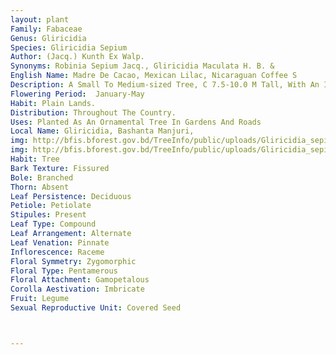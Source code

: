 ```yaml
---
layout: plant
Family: Fabaceae
Genus: Gliricidia
Species: Gliricidia Sepium
Author: (Jacq.) Kunth Ex Walp.
Synonyms: Robinia Sepium Jacq., Gliricidia Maculata H. B. & 
English Name: Madre De Cacao, Mexican Lilac, Nicaraguan Coffee S
Description: A Small To Medium-sized Tree, C 7.5-10.0 M Tall, With An Irregular Spreading Crown, Bark Grey Or Light Grey, Smooth Or Slightly Fissured, Lenticellate, Young Stem Sometimes Pubescent. Leaves Imparipinnately Compound, 15-25 Cm Long, Rachis Glabrous Or Pubescent, Leaflets 7-17, 4-7 Ã— 2-3 Cm, Oblong Or Elliptic-oblong, Often Oblique, Bluntly Acute At The Apex, More Or Less Rounded At The Base, Glabrous Above, Finely Adpressed Pubescent Beneath On The Veins. Inflorescence Simple Racemes, 5-15 Cm Long On Older Twigs. Flowers Showy, Pedicels 0.8-1.2 Cm Long. Calyx Campanulate, 4.5-6.0 Mm Long, Truncate, Glabrous, Teeth 5, Obsolete. Petals Pinkish-white, Standard C 2 Ã— 2 Cm, Bilobed At The Apex, Wing Petals C 20 Ã— 4 Mm, Deeper Pink, Keels C 1.7 Ã— 4.0 Mm. Stamens Diadelphous, 9+1. Fruit A Pod, 7-15 Ã—1.5-1.7 Cm, Linear-oblong, Stipe C 7 Mm Long, Leathery, Non-septate Within, Dehiscent. Seeds Dark Purplish-brown, Round In Outline, C 10 Ã— 9 Mm, Very Compressed.
Flowering Period:  January-May
Habit: Plain Lands.
Distribution: Throughout The Country.
Uses: Planted As An Ornamental Tree In Gardens And Roads
Local Name: Gliricidia, Bashanta Manjuri, 
img: http://bfis.bforest.gov.bd/TreeInfo/public/uploads/Gliricidia_sepium.jpg
img: http://bfis.bforest.gov.bd/TreeInfo/public/uploads/Gliricidia_sepium1.jpg
Habit: Tree
Bark Texture: Fissured
Bole: Branched
Thorn: Absent
Leaf Persistence: Deciduous
Petiole: Petiolate
Stipules: Present
Leaf Type: Compound
Leaf Arrangement: Alternate
Leaf Venation: Pinnate
Inflorescence: Raceme
Floral Symmetry: Zygomorphic
Floral Type: Pentamerous
Floral Attachment: Gamopetalous
Corolla Aestivation: Imbricate
Fruit: Legume
Sexual Reproductive Unit: Covered Seed



---
```


